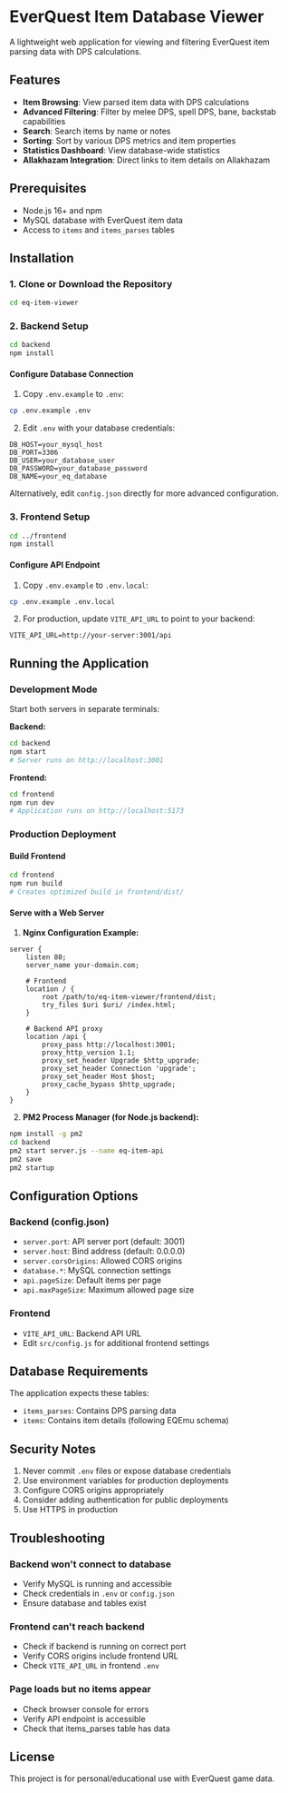 # EverQuest Item Database Viewer

A lightweight web application for viewing and filtering EverQuest item parsing data with DPS calculations.

## Features

- **Item Browsing**: View parsed item data with DPS calculations
- **Advanced Filtering**: Filter by melee DPS, spell DPS, bane, backstab capabilities
- **Search**: Search items by name or notes
- **Sorting**: Sort by various DPS metrics and item properties
- **Statistics Dashboard**: View database-wide statistics
- **Allakhazam Integration**: Direct links to item details on Allakhazam

## Prerequisites

- Node.js 16+ and npm
- MySQL database with EverQuest item data
- Access to `items` and `items_parses` tables

## Installation

### 1. Clone or Download the Repository

```bash
cd eq-item-viewer
```

### 2. Backend Setup

```bash
cd backend
npm install
```

#### Configure Database Connection

1. Copy `.env.example` to `.env`:
```bash
cp .env.example .env
```

2. Edit `.env` with your database credentials:
```
DB_HOST=your_mysql_host
DB_PORT=3306
DB_USER=your_database_user
DB_PASSWORD=your_database_password
DB_NAME=your_eq_database
```

Alternatively, edit `config.json` directly for more advanced configuration.

### 3. Frontend Setup

```bash
cd ../frontend
npm install
```

#### Configure API Endpoint

1. Copy `.env.example` to `.env.local`:
```bash
cp .env.example .env.local
```

2. For production, update `VITE_API_URL` to point to your backend:
```
VITE_API_URL=http://your-server:3001/api
```

## Running the Application

### Development Mode

Start both servers in separate terminals:

**Backend:**
```bash
cd backend
npm start
# Server runs on http://localhost:3001
```

**Frontend:**
```bash
cd frontend
npm run dev
# Application runs on http://localhost:5173
```

### Production Deployment

#### Build Frontend
```bash
cd frontend
npm run build
# Creates optimized build in frontend/dist/
```

#### Serve with a Web Server

1. **Nginx Configuration Example:**
```nginx
server {
    listen 80;
    server_name your-domain.com;

    # Frontend
    location / {
        root /path/to/eq-item-viewer/frontend/dist;
        try_files $uri $uri/ /index.html;
    }

    # Backend API proxy
    location /api {
        proxy_pass http://localhost:3001;
        proxy_http_version 1.1;
        proxy_set_header Upgrade $http_upgrade;
        proxy_set_header Connection 'upgrade';
        proxy_set_header Host $host;
        proxy_cache_bypass $http_upgrade;
    }
}
```

2. **PM2 Process Manager (for Node.js backend):**
```bash
npm install -g pm2
cd backend
pm2 start server.js --name eq-item-api
pm2 save
pm2 startup
```

## Configuration Options

### Backend (config.json)

- `server.port`: API server port (default: 3001)
- `server.host`: Bind address (default: 0.0.0.0)
- `server.corsOrigins`: Allowed CORS origins
- `database.*`: MySQL connection settings
- `api.pageSize`: Default items per page
- `api.maxPageSize`: Maximum allowed page size

### Frontend

- `VITE_API_URL`: Backend API URL
- Edit `src/config.js` for additional frontend settings

## Database Requirements

The application expects these tables:
- `items_parses`: Contains DPS parsing data
- `items`: Contains item details (following EQEmu schema)

## Security Notes

1. Never commit `.env` files or expose database credentials
2. Use environment variables for production deployments
3. Configure CORS origins appropriately
4. Consider adding authentication for public deployments
5. Use HTTPS in production

## Troubleshooting

### Backend won't connect to database
- Verify MySQL is running and accessible
- Check credentials in `.env` or `config.json`
- Ensure database and tables exist

### Frontend can't reach backend
- Check if backend is running on correct port
- Verify CORS origins include frontend URL
- Check `VITE_API_URL` in frontend `.env`

### Page loads but no items appear
- Check browser console for errors
- Verify API endpoint is accessible
- Check that items_parses table has data

## License

This project is for personal/educational use with EverQuest game data.